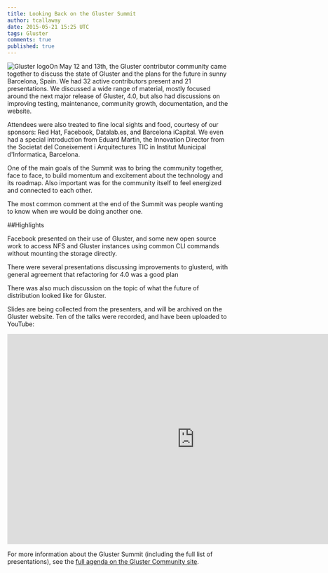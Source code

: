 ```yaml
---
title: Looking Back on the Gluster Summit
author: tcallaway
date: 2015-05-21 15:25 UTC
tags: Gluster
comments: true
published: true
---
```


![Gluster logo](blog/gluster-ant.png)On May 12 and 13th, the Gluster contributor community came together to discuss the state of Gluster and the plans for the future in sunny Barcelona, Spain. We had 32 active contributors present and 21 presentations. We discussed a wide range of material, mostly focused around the next major release of Gluster, 4.0, but also had discussions on improving testing, maintenance, community growth, documentation, and the website. 

Attendees were also treated to fine local sights and food, courtesy of our sponsors: Red Hat, Facebook, Datalab.es, and Barcelona iCapital. We even had a special introduction from Eduard Martin, the Innovation Director from the Societat del Coneixement i Arquitectures TIC in Institut Municipal d'Informatica, Barcelona.

One of the main goals of the Summit was to bring the community together, face to face, to build momentum and excitement about the technology and its roadmap. Also important was for the community itself to feel energized and connected to each other. 

The most common comment at the end of the Summit was people wanting to know when we would be doing another one.

##Highlights

Facebook presented on their use of Gluster, and some new open source work to access NFS and Gluster instances using common CLI commands without mounting the storage directly.

There were several presentations discussing improvements to glusterd, with general agreement that refactoring for 4.0 was a good plan 

There was also much discussion on the topic of what the future of distribution looked like for Gluster. 

Slides are being collected from the presenters, and will be archived on the Gluster website. Ten of the talks were recorded, and have been uploaded to YouTube:

<iframe width="853" height="480" src="https://www.youtube-nocookie.com/embed/videoseries?list=PLD7Cf5m05-bhzkTmfw36eFgW3cyrrLMq3" frameborder="0" allowfullscreen></iframe>

For more information about the Gluster Summit (including the full list of presentations), see the [full agenda on the Gluster Community site](http://www.gluster.org/community/documentation/index.php/GlusterSummit2015).
